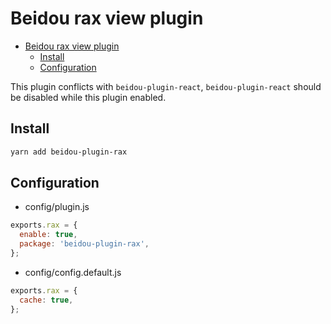 # Beidou rax view plugin

<!-- TOC -->

* [Beidou rax view plugin](#beidou-rax-view-plugin)
  * [Install](#install)
  * [Configuration](#configuration)

<!-- /TOC -->

This plugin conflicts with `beidou-plugin-react`, `beidou-plugin-react` should be disabled while this plugin enabled.

## Install

```sh
yarn add beidou-plugin-rax
```

## Configuration

* config/plugin.js

```js
exports.rax = {
  enable: true,
  package: 'beidou-plugin-rax',
};
```

* config/config.default.js

```js
exports.rax = {
  cache: true,
};
```
